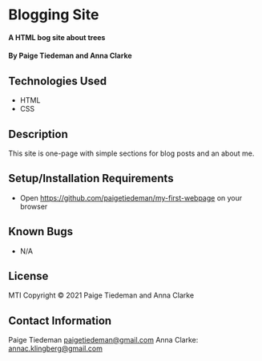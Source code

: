 # Blogging Site

#### A HTML bog site about trees

#### By Paige Tiedeman and Anna Clarke

## Technologies Used

* HTML
* CSS

## Description

This site is one-page with simple sections for blog posts and an about me.

## Setup/Installation Requirements

* Open https://github.com/paigetiedeman/my-first-webpage on your browser


## Known Bugs

* N/A

## License

MTI
Copyright © 2021 Paige Tiedeman and Anna Clarke

## Contact Information
Paige Tiedeman paigetiedeman@gmail.com Anna Clarke: annac.klingberg@gmail.com

